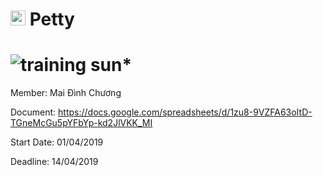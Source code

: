 # <img src="http://www.carlosicaza.com/wp-content/uploads/2014/07/Swift-logo.png" width="24"> Petty

![training sun*](https://img.shields.io/badge/training-sun*-orange.svg)
============

Member: Mai Đình Chương

Document: https://docs.google.com/spreadsheets/d/1zu8-9VZFA63oItD-TGneMcGu5pYFbYp-kd2JlVKK_MI

Start Date: 01/04/2019

Deadline: 14/04/2019

